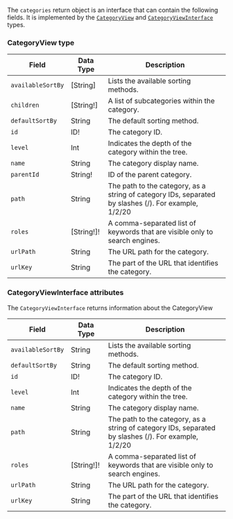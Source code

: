 The `categories` return object is an interface that can contain the following fields. It is implemented by the [`CategoryView`](#categoryview-type) and [`CategoryViewInterface`](#categoryviewinterface-attributes) types.

### CategoryView type

Field | Data Type | Description
--- | --- | ---
`availableSortBy` | [String] | Lists the available sorting methods.
`children` | [String!] | A list of subcategories within the category.
`defaultSortBy` | String | The default sorting method.
`id` | ID! | The category ID.
`level` | Int | Indicates the depth of the category within the tree.
`name` | String | The category display name.
`parentId` | String! | ID of the parent category.
`path` | String | The path to the category, as a string of category IDs, separated by slashes (/). For example, 1/2/20
`roles` | [String!]! | A comma-separated list of keywords that are visible only to search engines.
`urlPath` | String | The URL path for the category.
`urlKey` | String | The part of the URL that identifies the category.


### CategoryViewInterface attributes

The `CategoryViewInterface`  returns information about the CategoryView

Field | Data Type | Description
--- | --- | ---
`availableSortBy` | String | Lists the available sorting methods.
`defaultSortBy` | String | The default sorting method.
`id` | ID! | The category ID.
`level` | Int | Indicates the depth of the category within the tree.
`name` | String | The category display name.
`path` | String | The path to the category, as a string of category IDs, separated by slashes (/). For example, 1/2/20
`roles` | [String!]! | A comma-separated list of keywords that are visible only to search engines.
`urlPath` | String | The URL path for the category.
`urlKey` | String | The part of the URL that identifies the category.
